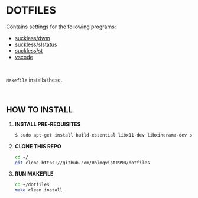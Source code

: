 # DOTFILES

Contains settings for the following programs:

* [suckless/dwm](https://dwm.suckless.org/)
* [suckless/slstatus](https://tools.suckless.org/slstatus/)
* [suckless/st](https://st.suckless.org/)
* [vscode](https://code.visualstudio.com/)

&nbsp;

`Makefile` installs these.

&nbsp;

## HOW TO INSTALL

1. **INSTALL PRE-REQUISITES**
    ```bash
    $ sudo apt-get install build-essential libx11-dev libxinerama-dev sharutils suckless-tools libxft-dev stterm
    ```

2. **CLONE THIS REPO**
    ```bash
    cd ~/
    git clone https://github.com/Holmqvist1990/dotfiles
    ```

3. **RUN MAKEFILE**
    ```bash
    cd ~/dotfiles
    make clean install
    ```
